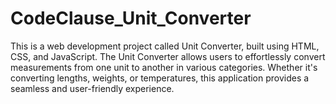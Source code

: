 # CodeClause_Unit_Converter
This is a web development project called Unit Converter, built using HTML, CSS, and JavaScript. The Unit Converter allows users to effortlessly convert measurements from one unit to another in various categories. Whether it's converting lengths, weights, or temperatures, this application provides a seamless and user-friendly experience.
